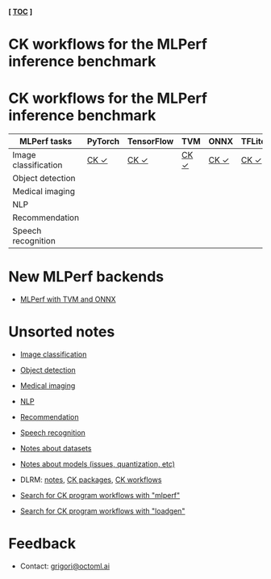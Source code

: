 **[ [TOC](../README.md) ]**


# CK workflows for the MLPerf inference benchmark


# CK workflows for the MLPerf inference benchmark

MLPerf tasks         | PyTorch | TensorFlow | TVM | ONNX | TFLite | OpenVINO | TensorRT |
--- | --- | --- | --- | --- | --- | --- | --- |
Image classification | [CK &#10003;](tasks/task-image-classification-pytorch.md) | [CK &#10003;](tasks/task-image-classification-tf.md) | [CK &#10003;](tasks/task-image-classification-tvm.md) | [CK &#10003;](tasks/task-image-classification-onnx.md) | [CK &#10003;](tasks/task-image-classification-tflite.md) |  |  | 
Object detection     |  |  |  |  |  |  |  | 
Medical imaging      |  |  |  |  |  |  |  | 
NLP                  |  |  |  |  |  |  |  | 
Recommendation       |  |  |  |  |  |  |  | 
Speech recognition   |  |  |  |  |  |  |  | 




# New MLPerf backends

* [MLPerf with TVM and ONNX](tvm/README.md)

# Unsorted notes

* [Image classification](task-image-classification.md)
* [Object detection](task-object-detection.md)
* [Medical imaging ](task-medical-imaging.md)
* [NLP](task-nlp.md)
* [Recommendation](task-recommendation.md)
* [Speech recognition](task-speech-recognition.md)

* [Notes about datasets](../datasets/README.md)
* [Notes about models (issues, quantization, etc)](../models/notes.md)

* DLRM: [notes](dlrm.md), [CK packages](https://cknowledge.io/?q=module_uoa%3A%22program%22+AND+dlrm), [CK workflows](https://cknowledge.io/?q=module_uoa%3A%22program%22+AND+dlrm)
* [Search for CK program workflows with "mlperf"](https://cknowledge.io/?q=module_uoa%3A%22program%22+AND+mlperf)
* [Search for CK program workflows with "loadgen"](https://cknowledge.io/?q=module_uoa%3A%22program%22+AND+loadgen)

# Feedback
* Contact: grigori@octoml.ai
